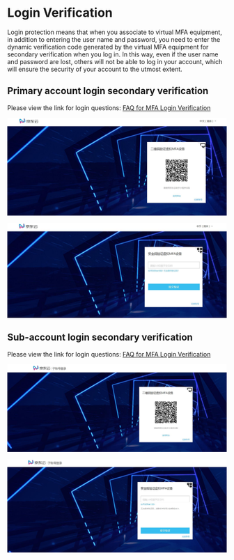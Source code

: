 # Login Verification

Login protection means that when you associate to virtual MFA equipment, in addition to entering the user name and password, you need to enter the dynamic verification code generated by the virtual MFA equipment for secondary verification when you log in. In this way, even if the user name and password are lost, others will not be able to log in your account, which will ensure the security of your account to the utmost extent.

## Primary account login secondary verification

Please view the link for login questions: [FAQ for MFA Login Verification](https://docs.jdcloud.com/en/iam/mfa-faqs)

![主账号登录MFA扫码验证页](../../../../image/IAM/Virtual-MFA-Device/主账号MFA扫码验证页.jpg)

![主账号MFA验证码页面](../../../../image/IAM/Virtual-MFA-Device/主账号MFA验证码页面.jpg)

## Sub-account login secondary verification

Please view the link for login questions: [FAQ for MFA Login Verification](https://docs.jdcloud.com/en/iam/mfa-faqs)

![子用户登录验证页](../../../../image/IAM/Virtual-MFA-Device/子账号登录验证页.jpg)

![子用户MFA验证码页面](../../../../image/IAM/Virtual-MFA-Device/子账号MFA验证码页面.jpg)
